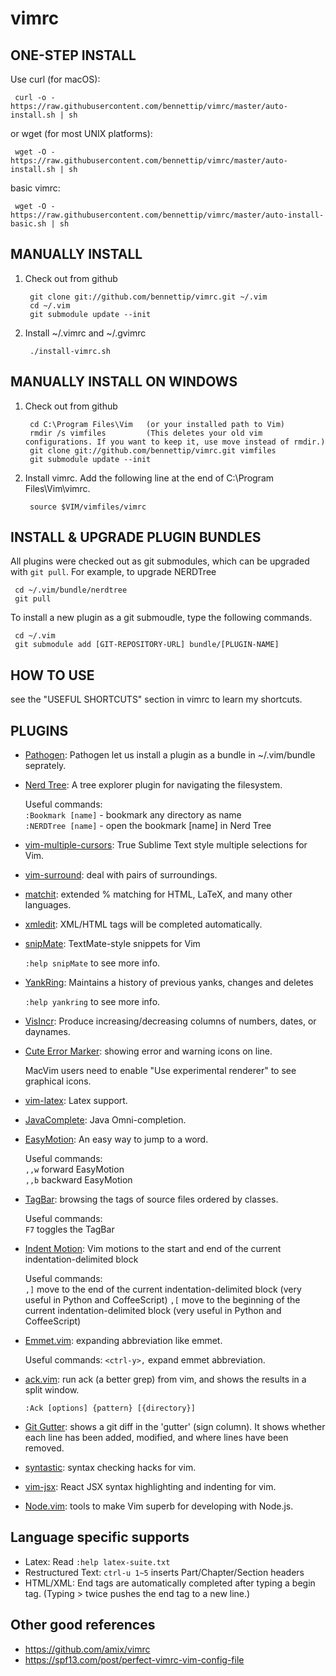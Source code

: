 vimrc
============
ONE-STEP INSTALL
----------------

Use curl (for macOS):

     curl -o - https://raw.githubusercontent.com/bennettip/vimrc/master/auto-install.sh | sh

or wget (for most UNIX platforms):

     wget -O - https://raw.githubusercontent.com/bennettip/vimrc/master/auto-install.sh | sh
     
basic vimrc:

     wget -O - https://raw.githubusercontent.com/bennettip/vimrc/master/auto-install-basic.sh | sh

MANUALLY INSTALL
----------------

1. Check out from github

        git clone git://github.com/bennettip/vimrc.git ~/.vim
        cd ~/.vim
        git submodule update --init

2. Install ~/.vimrc and ~/.gvimrc

        ./install-vimrc.sh

MANUALLY INSTALL ON WINDOWS
---------------------------

1. Check out from github

        cd C:\Program Files\Vim   (or your installed path to Vim)
        rmdir /s vimfiles         (This deletes your old vim configurations. If you want to keep it, use move instead of rmdir.)
        git clone git://github.com/bennettip/vimrc.git vimfiles
        git submodule update --init

2. Install vimrc. Add the following line at the end of C:\Program Files\Vim\vimrc.

        source $VIM/vimfiles/vimrc


  
INSTALL & UPGRADE PLUGIN BUNDLES
--------------------------------

All plugins were checked out as git submodules, 
which can be upgraded with `git pull`. For example, to upgrade NERDTree

     cd ~/.vim/bundle/nerdtree
     git pull

To install a new plugin as a git submoudle, type the following commands.

     cd ~/.vim
     git submodule add [GIT-REPOSITORY-URL] bundle/[PLUGIN-NAME]

HOW TO USE
----------

see the "USEFUL SHORTCUTS" section in vimrc to learn my shortcuts.

PLUGINS
-------

* [Pathogen](https://www.vim.org/scripts/script.php?script_id=2332): Pathogen let us install a plugin as a bundle in ~/.vim/bundle seprately.

* [Nerd Tree](https://github.com/scrooloose/nerdtree): A tree explorer plugin for navigating the filesystem.

  Useful commands:   
    `:Bookmark [name]` - bookmark any directory as name   
    `:NERDTree [name]` - open the bookmark [name] in Nerd Tree   

* [vim-multiple-cursors](https://github.com/terryma/vim-multiple-cursors): True Sublime Text style multiple selections for Vim.

* [vim-surround](https://github.com/tpope/vim-surround): deal with pairs of surroundings.

* [matchit](https://www.vim.org/scripts/script.php?script_id=39): extended % matching for HTML, LaTeX, and many other languages. 

* [xmledit](https://github.com/sukima/xmledit): XML/HTML tags will be completed automatically.
  
* [snipMate](https://github.com/garbas/vim-snipmate): TextMate-style snippets for Vim

  `:help snipMate` to see more info.

* [YankRing](https://www.vim.org/scripts/script.php?script_id=1234): Maintains a history of previous yanks, changes and deletes 
  
  `:help yankring` to see more info.

* [VisIncr](https://www.vim.org/scripts/script.php?script_id=670): Produce increasing/decreasing columns of numbers, dates, or daynames.
  
* [Cute Error Marker](https://www.vim.org/scripts/script.php?script_id=2653): showing error and warning icons on line.
  
   MacVim users need to enable "Use experimental renderer" to see
   graphical icons.

* [vim-latex](https://github.com/vim-latex/vim-latex): Latex support.

* [JavaComplete](https://www.vim.org/scripts/script.php?script_id=1785): Java Omni-completion.

* [EasyMotion](https://github.com/Lokaltog/vim-easymotion): An easy way to jump to a word.

  Useful commands:   
    `,,w` forward EasyMotion   
    `,,b` backward EasyMotion   

* [TagBar](https://majutsushi.github.com/tagbar): browsing the tags of source files ordered by classes.

  Useful commands:    
    `F7` toggles the TagBar

* [Indent Motion](https://github.com/vim-scripts/indent-motion): Vim motions to the start and end of the current indentation-delimited block 

  Useful commands:    
    `,]` move to the end of the current indentation-delimited block (very useful in Python and CoffeeScript)
    `,[` move to the beginning of the current indentation-delimited block (very useful in Python and CoffeeScript)

* [Emmet.vim](https://github.com/vim-scripts/Emmet.vim): expanding abbreviation like emmet.

  Useful commands:
    `<ctrl-y>,` expand emmet abbreviation.

* [ack.vim](https://github.com/mileszs/ack.vim): run ack (a better grep) from vim, and shows the results in a split window.

  `:Ack [options] {pattern} [{directory}]`

* [Git Gutter](https://github.com/airblade/vim-gitgutter): shows a git diff in the 'gutter' (sign column). It shows whether each line has been added, modified, and where lines have been removed.

* [syntastic](https://github.com/vim-syntastic/syntastic): syntax checking hacks for vim.

* [vim-jsx](https://github.com/mxw/vim-jsx): React JSX syntax highlighting and indenting for vim.

* [Node.vim](https://github.com/moll/vim-node): tools to make Vim superb for developing with Node.js.

Language specific supports
--------------------------

* Latex: Read `:help latex-suite.txt`
* Restructured Text: `ctrl-u 1~5` inserts Part/Chapter/Section headers
* HTML/XML: End tags are automatically completed after typing a begin tag. (Typing > twice pushes the end tag to a new line.)

Other good references
---------------------

* https://github.com/amix/vimrc
* https://spf13.com/post/perfect-vimrc-vim-config-file
